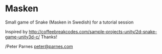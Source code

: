 # Masken
Small game of Snake (Masken in Swedish) for a tutorial session 

Inspired by http://coffeebreakcodes.com/sample-projects-unity/2d-snake-game-unity3d-c/
Thanks! 

/Peter Parnes
peter@parnes.com
